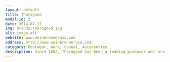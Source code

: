 ```yaml
---
layout: default
title: Thorogood
modal-id: 2
date: 2014-07-17
img: brands/thorogood.jpg
alt: image-alt
website: www.weinbrennerusa.com
address: http://www.weinbrennerusa.com
category: Footwear, Work, Casual, Accessories
description: Since 1892, Thorogood has been a leading producer and innovator in the footwear industry. Thorogood manufactures both safety and non-safety styles for any occupational and safety requirement with an emphasis on comfort, fit, safety, and performance. Thorogood remains dedicated to domestic production and manufactures over 125 different styles of work boots in the United States, making them one of the largest producers of American-made footwear. We are excited to introduce several of Thorogood’s models to our inventory.
---
```


